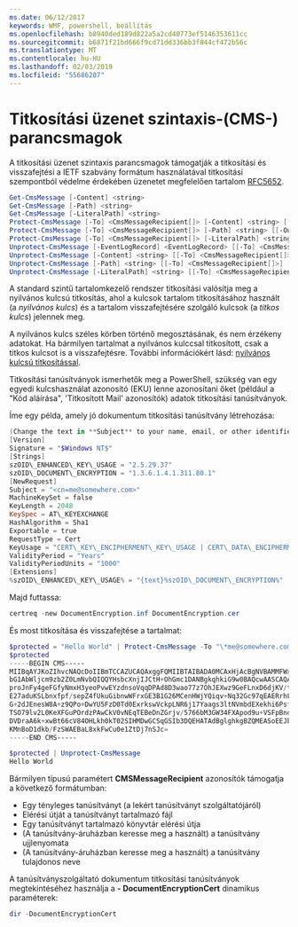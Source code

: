 ```yaml
---
ms.date: 06/12/2017
keywords: WMF, powershell, beállítás
ms.openlocfilehash: b8940ded189d822a5a2cd40773ef5146353611cc
ms.sourcegitcommit: b6871f21bd666f9cd71dd336bb3f844cf472b56c
ms.translationtype: MT
ms.contentlocale: hu-HU
ms.lasthandoff: 02/03/2019
ms.locfileid: "55686207"
---
```

# <a name="cryptographic-message-syntax-cms-cmdlets"></a>Titkosítási üzenet szintaxis-(CMS-) parancsmagok

A titkosítási üzenet szintaxis parancsmagok támogatják a titkosítási és visszafejtési a IETF szabvány formátum használatával titkosítási szempontból védelme érdekében üzenetet megfelelően tartalom [RFC5652](https://tools.ietf.org/html/rfc5652).

```powershell
Get-CmsMessage [-Content] <string>
Get-CmsMessage [-Path] <string>
Get-CmsMessage [-LiteralPath] <string>
Protect-CmsMessage [-To] <CmsMessageRecipient[]> [-Content] <string> [[-OutFile] <string>]
Protect-CmsMessage [-To] <CmsMessageRecipient[]> [-Path] <string> [[-OutFile] <string>]
Protect-CmsMessage [-To] <CmsMessageRecipient[]> [-LiteralPath] <string> [[-OutFile] <string>]
Unprotect-CmsMessage [-EventLogRecord] <EventLogRecord> [[-To] <CmsMessageRecipient[]>] [-IncludeContext]
Unprotect-CmsMessage [-Content] <string> [[-To] <CmsMessageRecipient[]>] [-IncludeContext]
Unprotect-CmsMessage [-Path] <string> [[-To] <CmsMessageRecipient[]>] [-IncludeContext]
Unprotect-CmsMessage [-LiteralPath] <string> [[-To] <CmsMessageRecipient[]>] [-IncludeContext]
```

A standard szintű tartalomkezelő rendszer titkosítási valósítja meg a nyilvános kulcsú titkosítás, ahol a kulcsok tartalom titkosításához használt (a *nyilvános kulcs*) és a tartalom visszafejtésére szolgáló kulcsok (a *titkos kulcs*) jelennek meg.

A nyilvános kulcs széles körben történő megosztásának, és nem érzékeny adatokat. Ha bármilyen tartalmat a nyilvános kulccsal titkosított, csak a titkos kulcsot is a visszafejtésre. További információkért lásd: [nyilvános kulcsú titkosítással](https://en.wikipedia.org/wiki/Public-key_cryptography).

Titkosítási tanúsítványok ismerhetők meg a PowerShell, szükség van egy egyedi kulcshasználat azonosító (EKU) lenne azonosítani őket (például a "Kód aláírása", 'Titkosított Mail' azonosítók) adatok titkosítási tanúsítványok.

Íme egy példa, amely jó dokumentum titkosítási tanúsítvány létrehozása:

```powershell
(Change the text in **Subject** to your name, email, or other identifier), and put in a file (i.e.: DocumentEncryption.inf):
[Version]
Signature = "$Windows NT$"
[Strings]
szOID\_ENHANCED\_KEY\_USAGE = "2.5.29.37"
szOID\_DOCUMENT\_ENCRYPTION = "1.3.6.1.4.1.311.80.1"
[NewRequest]
Subject = "<cn=me@somewhere.com>"
MachineKeySet = false
KeyLength = 2048
KeySpec = AT\_KEYEXCHANGE
HashAlgorithm = Sha1
Exportable = true
RequestType = Cert
KeyUsage = "CERT\_KEY\_ENCIPHERMENT\_KEY\_USAGE | CERT\_DATA\_ENCIPHERMENT\_KEY\_USAGE"
ValidityPeriod = "Years"
ValidityPeriodUnits = "1000"
[Extensions]
%szOID\_ENHANCED\_KEY\_USAGE% = "{text}%szOID\_DOCUMENT\_ENCRYPTION%"
```

Majd futtassa:
```powershell
certreq -new DocumentEncryption.inf DocumentEncryption.cer
```

És most titkosítása és visszafejtése a tartalmat:

```powershell
$protected = "Hello World" | Protect-CmsMessage -To "\*me@somewhere.com\*[](mailto:*leeholm@microsoft.com*)"
$protected
-----BEGIN CMS-----
MIIBqAYJKoZIhvcNAQcDoIIBmTCCAZUCAQAxggFQMIIBTAIBADA0MCAxHjAcBgNVBAMMFWxlZWhv
bG1AbWljcm9zb2Z0LmNvbQIQQYHsbcXnjIJCtH+OhGmc1DANBgkqhkiG9w0BAQcwAASCAQAnkFHM
proJnFy4geFGfyNmxH3yeoPvwEYzdnsoVqqDPAd8D3wao77z7OhJEXwz9GeFLnxD6djKV/tF4PxR
E27aduKSLbnxfpf/sepZ4fUkuGibnwWFrxGE3B1G26MCenHWjYQiqv+Nq32Gc97qEAERrhLv6S4R
G+2dJEnesW8A+z9QPo+DwYU5FzD0Td0ExrkswVckpLNR6j17Yaags3ltNVmbdEXekhi6Psf2MLMP
TSO79lv2L0KeXFGuPOrdzPAwCkV0vNEqTEBeDnZGrjv/5766bM3GW34FXApod9u+VSFpBnqVOCBA
DVDraA6k+xwBt66cV84OHLkh0kT02SIHMDwGCSqGSIb3DQEHATAdBglghkgBZQMEASoEEJbJaiRl
KMnBoD1dkb/FzSWAEBaL8xkFwCu0e1ZtDj7nSJc=
-----END CMS-----

$protected | Unprotect-CmsMessage
Hello World
```

Bármilyen típusú paramétert **CMSMessageRecipient** azonosítók támogatja a következő formátumban:
- Egy tényleges tanúsítványt (a lekért tanúsítványt szolgáltatójáról)
- Elérési útját a tanúsítványt tartalmazó fájl
- Egy tanúsítványt tartalmazó könyvtár elérési útja
- (A tanúsítvány-áruházban keresse meg a használt) a tanúsítvány ujjlenyomata
- (A tanúsítvány-áruházban keresse meg a használt) a tanúsítvány tulajdonos neve

A tanúsítványszolgáltató dokumentum titkosítási tanúsítványok megtekintéséhez használja a **- DocumentEncryptionCert** dinamikus paraméterek:

```powershell
dir -DocumentEncryptionCert
```
